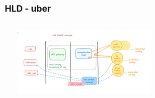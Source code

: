 # HLD - uber

<img src="broken-reference" alt="" class="gitbook-drawing">

<figure><img src=".gitbook/assets/image (2) (1).png" alt=""><figcaption></figcaption></figure>
